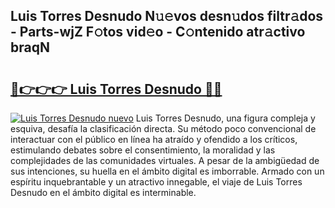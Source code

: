 ## Luis Torres Desnudo N𝚞𝚎vos desn𝚞dos filtr𝚊dos - Parts-wjZ F𝚘tos vid𝚎o - C𝚘ntenido atr𝚊ctivo braqN

# <h2><a href="http://mb71u2e.tromn.icu/?c=Luis+Torres+Desnudo">🔗👉👉👉 Luis Torres Desnudo 🔗🔗</a></h2>

[![Luis Torres Desnudo nuevo](https://i.imgur.com/pEAQMta.gif)](http://mb71u2e.tromn.icu/?c=Luis+Torres+Desnudo)
Luis Torres Desnudo, una figura compleja y esquiva, desafía la clasificación directa. Su método poco convencional de interactuar con el público en línea ha atraído y ofendido a los críticos, estimulando debates sobre el consentimiento, la moralidad y las complejidades de las comunidades virtuales. A pesar de la ambigüedad de sus intenciones, su huella en el ámbito digital es imborrable. Armado con un espíritu inquebrantable y un atractivo innegable, el viaje de Luis Torres Desnudo en el ámbito digital es interminable.
